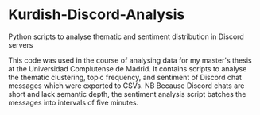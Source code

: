 # Kurdish-Discord-Analysis
Python scripts to analyse thematic and sentiment distribution in Discord servers

This code was used in the course of analysing data for my master's thesis at the Universidad Complutense de Madrid. It contains scripts to analyse the thematic clustering, topic frequency, and sentiment of Discord chat messages which were exported to CSVs. NB Because Discord chats are short and lack semantic depth, the sentiment analysis script batches the messages into intervals of five minutes.
